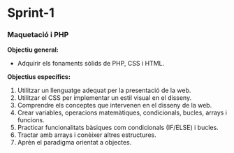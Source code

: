 # Sprint-1
<h3>Maquetació i PHP</h3>

**Objectiu general:**
- Adquirir els fonaments sòlids de PHP, CSS i HTML.


**Objectius específics:**
1. Utilitzar un llenguatge adequat per la presentació de la web. 
2. Utilitzar el CSS per implementar un estil visual en el disseny.
3. Comprendre els conceptes que intervenen en el disseny de la web.
4. Crear variables, operacions matemàtiques, condicionals, bucles, arrays i funcions.
5. Practicar funcionalitats bàsiques com condicionals (IF/ELSE) i bucles.
6. Tractar amb arrays i conèixer altres estructures.
7. Aprèn el paradigma orientat a objectes.

<!-----------------------------APUNTES BÁSICOS PARA EL EJERCICIO
Flexbox: https://css-tricks.com/snippets/css/a-guide-to-flexbox/
-->

